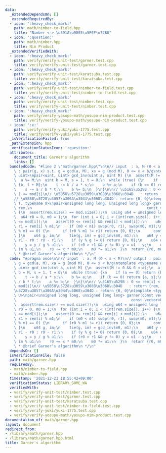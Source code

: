 ```yaml
---
data:
  _extendedDependsOn: []
  _extendedRequiredBy:
  - icon: ':heavy_check_mark:'
    path: math/nimber-to-field.hpp
    title: "Nimber <-> \u591A\u9805\u5F0F\u74B0"
  - icon: ':question:'
    path: math/nimber.hpp
    title: Nim Product
  _extendedVerifiedWith:
  - icon: ':heavy_check_mark:'
    path: verify/verify-unit-test/garner.test.cpp
    title: verify/verify-unit-test/garner.test.cpp
  - icon: ':heavy_check_mark:'
    path: verify/verify-unit-test/karatsuba.test.cpp
    title: verify/verify-unit-test/karatsuba.test.cpp
  - icon: ':heavy_check_mark:'
    path: verify/verify-unit-test/nimber-to-field.test.cpp
    title: verify/verify-unit-test/nimber-to-field.test.cpp
  - icon: ':heavy_check_mark:'
    path: verify/verify-unit-test/nimber.test.cpp
    title: verify/verify-unit-test/nimber.test.cpp
  - icon: ':heavy_check_mark:'
    path: verify/verify-yosupo-math/yosupo-nim-product.test.cpp
    title: verify/verify-yosupo-math/yosupo-nim-product.test.cpp
  - icon: ':x:'
    path: verify/verify-yuki/yuki-1775.test.cpp
    title: verify/verify-yuki/yuki-1775.test.cpp
  _isVerificationFailed: true
  _pathExtension: hpp
  _verificationStatusIcon: ':question:'
  attributes:
    document_title: Garner's algorithm
    links: []
  bundledCode: "#line 2 \"math/garner.hpp\"\n\n// input  : a, M (0 < a < M)\n// output\
    \ : pair(g, x) s.t. g = gcd(a, M), xa = g (mod M), 0 <= x < b/g\ntemplate <typename\
    \ uint>\npair<uint, uint> gcd_inv(uint a, uint M) {\n  assert(M != 0 && 0 < a);\n\
    \  a %= M;\n  uint b = M, s = 1, t = 0;\n  while (true) {\n    if (a == 0) return\
    \ {b, t + M};\n    t -= b / a * s;\n    b %= a;\n    if (b == 0) return {a, s};\n\
    \    s -= a / b * t;\n    a %= b;\n  }\n}\n\n// \u5165\u529B : 0 <= rem[i] < mod[i],\
    \ 1 <= mod[i]\n// \u5B58\u5728\u3059\u308B\u3068\u304D   : return {rem, mod}\n\
    // \u5B58\u5728\u3057\u306A\u3044\u3068\u304D : return {0, 0}\ntemplate <typename\
    \ T, typename U>\npair<unsigned long long, unsigned long long> garner(const vector<T>&\
    \ rem,\n                                                    const vector<U>& mod)\
    \ {\n  assert(rem.size() == mod.size());\n  using u64 = unsigned long long;\n\
    \  u64 r0 = 0, m0 = 1;\n  for (int i = 0; i < (int)rem.size(); i++) {\n    assert(1\
    \ <= mod[i]);\n    assert(0 <= rem[i] && rem[i] < mod[i]);\n    u64 m1 = mod[i],\
    \ r1 = rem[i] % m1;\n    if (m0 < m1) swap(r0, r1), swap(m0, m1);\n    if (m0\
    \ % m1 == 0) {\n      if (r0 % m1 != r1) return {0, 0};\n      continue;\n   \
    \ }\n    u64 g, im;\n    tie(g, im) = gcd_inv(m0, m1);\n    u64 y = r0 < r1 ?\
    \ r1 - r0 : r0 - r1;\n    if (y % g != 0) return {0, 0};\n    u64 u1 = m1 / g;\n\
    \    y = y / g % u1;\n    if (r0 > r1 && y != 0) y = u1 - y;\n    u64 x = y *\
    \ im % u1;\n    r0 += x * m0;\n    m0 *= u1;\n  }\n  return {r0, m0};\n}\n\n/**\n\
    \ * @brief Garner's algorithm\n */\n"
  code: "#pragma once\n\n// input  : a, M (0 < a < M)\n// output : pair(g, x) s.t.\
    \ g = gcd(a, M), xa = g (mod M), 0 <= x < b/g\ntemplate <typename uint>\npair<uint,\
    \ uint> gcd_inv(uint a, uint M) {\n  assert(M != 0 && 0 < a);\n  a %= M;\n  uint\
    \ b = M, s = 1, t = 0;\n  while (true) {\n    if (a == 0) return {b, t + M};\n\
    \    t -= b / a * s;\n    b %= a;\n    if (b == 0) return {a, s};\n    s -= a\
    \ / b * t;\n    a %= b;\n  }\n}\n\n// \u5165\u529B : 0 <= rem[i] < mod[i], 1 <=\
    \ mod[i]\n// \u5B58\u5728\u3059\u308B\u3068\u304D   : return {rem, mod}\n// \u5B58\
    \u5728\u3057\u306A\u3044\u3068\u304D : return {0, 0}\ntemplate <typename T, typename\
    \ U>\npair<unsigned long long, unsigned long long> garner(const vector<T>& rem,\n\
    \                                                    const vector<U>& mod) {\n\
    \  assert(rem.size() == mod.size());\n  using u64 = unsigned long long;\n  u64\
    \ r0 = 0, m0 = 1;\n  for (int i = 0; i < (int)rem.size(); i++) {\n    assert(1\
    \ <= mod[i]);\n    assert(0 <= rem[i] && rem[i] < mod[i]);\n    u64 m1 = mod[i],\
    \ r1 = rem[i] % m1;\n    if (m0 < m1) swap(r0, r1), swap(m0, m1);\n    if (m0\
    \ % m1 == 0) {\n      if (r0 % m1 != r1) return {0, 0};\n      continue;\n   \
    \ }\n    u64 g, im;\n    tie(g, im) = gcd_inv(m0, m1);\n    u64 y = r0 < r1 ?\
    \ r1 - r0 : r0 - r1;\n    if (y % g != 0) return {0, 0};\n    u64 u1 = m1 / g;\n\
    \    y = y / g % u1;\n    if (r0 > r1 && y != 0) y = u1 - y;\n    u64 x = y *\
    \ im % u1;\n    r0 += x * m0;\n    m0 *= u1;\n  }\n  return {r0, m0};\n}\n\n/**\n\
    \ * @brief Garner's algorithm\n */\n"
  dependsOn: []
  isVerificationFile: false
  path: math/garner.hpp
  requiredBy:
  - math/nimber-to-field.hpp
  - math/nimber.hpp
  timestamp: '2021-12-23 18:55:42+09:00'
  verificationStatus: LIBRARY_SOME_WA
  verifiedWith:
  - verify/verify-unit-test/nimber.test.cpp
  - verify/verify-unit-test/garner.test.cpp
  - verify/verify-unit-test/karatsuba.test.cpp
  - verify/verify-unit-test/nimber-to-field.test.cpp
  - verify/verify-yuki/yuki-1775.test.cpp
  - verify/verify-yosupo-math/yosupo-nim-product.test.cpp
documentation_of: math/garner.hpp
layout: document
redirect_from:
- /library/math/garner.hpp
- /library/math/garner.hpp.html
title: Garner's algorithm
---
```

